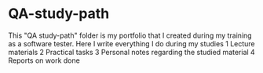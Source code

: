 # QA-study-path
This "QA study-path" folder is my portfolio that I created during my training as a software tester.
Here I write everything I do during my studies
1 Lecture materials
2 Practical tasks
3 Personal notes regarding the studied material
4 Reports on work done
